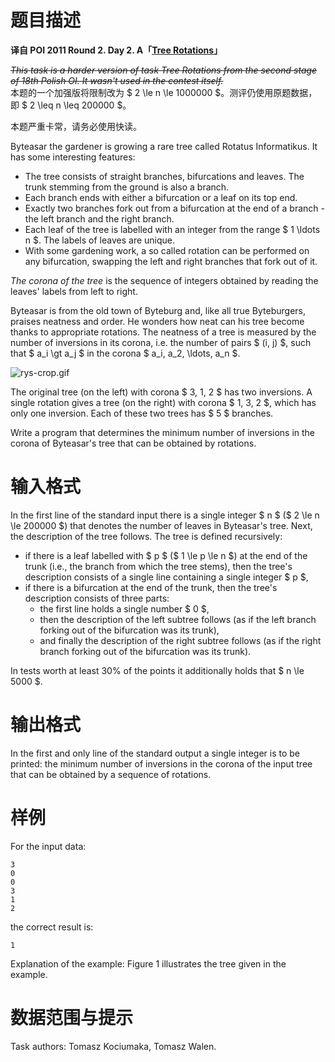 
# 题目描述

**译自 POI 2011 Round 2. Day 2. A「[Tree Rotations](https://szkopul.edu.pl/problemset/problem/b0BM0al2crQBt6zovEtJfOc6/site/?key=statement)」**

~~*This task is a harder version of task Tree Rotations from the second stage of 18th Polish OI. It wasn't used in the contest itself.*~~  
本题的一个加强版将限制改为 $ 2 \le n \le 1000000 $。测评仍使用原题数据，即 $ 2 \leq n \leq 200000 $。

本题严重卡常，请务必使用快读。

Byteasar the gardener is growing a rare tree called Rotatus Informatikus. It has some interesting features:

* The tree consists of straight branches, bifurcations and leaves. The trunk stemming from the ground is also a branch.
* Each branch ends with either a bifurcation or a leaf on its top end.
* Exactly two branches fork out from a bifurcation at the end of a branch - the left branch and the right branch.
* Each leaf of the tree is labelled with an integer from the range $ 1 \ldots n $. The labels of leaves are unique.
* With some gardening work, a so called rotation can be performed on any bifurcation, swapping the left and right branches that fork out of it.

*The corona of the tree* is the sequence of integers obtained by reading the leaves' labels from left to right.

Byteasar is from the old town of Byteburg and, like all true Byteburgers, praises neatness and order. He wonders how neat can his tree become thanks to appropriate rotations. The neatness of a tree is measured by the number of inversions in its corona, i.e. the number of pairs $ (i, j) $, such that $ a_i \gt a_j $ in the corona $ a_i, a_2, \ldots, a_n $.

![rys-crop.gif](source/loj/2163/img/aHR0cHM6Ly9vb28uMG8wLm9vby8yMDE3LzA0LzIwLzU4Zjg0NWRjMTkyNjguZ2lm.gif)

The original tree (on the left) with corona $ 3, 1, 2 $ has two inversions. A single rotation gives a tree (on the right) with corona $ 1, 3, 2 $, which has only one inversion. Each of these two trees has $ 5 $ branches.

Write a program that determines the minimum number of inversions in the corona of Byteasar's tree that can be obtained by rotations.


# 输入格式

In the first line of the standard input there is a single integer $ n $ ($ 2 \le n \le 200000 $) that denotes the number of leaves in Byteasar's tree. Next, the description of the tree follows. The tree is defined recursively:

* if there is a leaf labelled with $ p $ ($ 1 \le p \le n $) at the end of the trunk (i.e., the branch from which the tree stems), then the tree's description consists of a single line containing a single integer $ p $,
* if there is a bifurcation at the end of the trunk, then the tree's description consists of three parts:
     * the first line holds a single number $ 0 $,
     * then the description of the left subtree follows (as if the left branch forking out of the bifurcation was its trunk),
     * and finally the description of the right subtree follows (as if the right branch forking out of the bifurcation was its trunk).

In tests worth at least 30% of the points it additionally holds that $ n \le 5000 $.


# 输出格式

In the first and only line of the standard output a single integer is to be printed: the minimum number of inversions in the corona of the input tree that can be obtained by a sequence of rotations.


# 样例

For the input data:
```plain
3
0
0
3
1
2
```
the correct result is:
```plain
1
```
Explanation of the example: Figure 1 illustrates the tree given in the example.


# 数据范围与提示

Task authors: Tomasz Kociumaka, Tomasz Walen.

